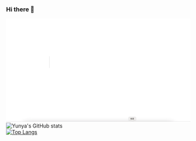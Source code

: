### Hi there 👋
![Home Page & Tweet Page](https://github.com/Yunya-Hsu/Yunya-Hsu/blob/main/images/intro.gif)
![Yunya's GitHub stats](https://github-readme-stats.vercel.app/api?username=Yunya-Hsu&show_icons=true&theme=transparent)
<br>
[![Top Langs](https://github-readme-stats.vercel.app/api/top-langs/?username=Yunya-Hsu&layout=compact)](https://github.com/Yunya-Hsu/github-readme-stats)




<!--
**Yunya-Hsu/Yunya-Hsu** is a ✨ _special_ ✨ repository because its `README.md` (this file) appears on your GitHub profile.

Here are some ideas to get you started:

- 🔭 I’m currently working on ...
- 🌱 I’m currently learning ...
- 👯 I’m looking to collaborate on ...
- 🤔 I’m looking for help with ...
- 💬 Ask me about ...
- 📫 How to reach me: ...
- 😄 Pronouns: ...
- ⚡ Fun fact: ...
-->
